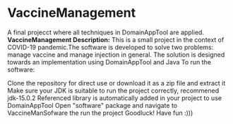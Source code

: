 # VaccineManagement
A final projecct where all techniques in DomainAppTool are applied.<br />
**VaccineManagement Description:** This is a small project in the context of COVID-19 pandemic.The software is developed to solve two problems: manage vaccine and manage injection in general. The solution is designed towards an implementation using DomainAppTool and Java
To run the software:

Clone the repository for direct use or download it as a zip file and extract it
Make sure your JDK is suitable to run the project correctly, recommened jdk-15.0.2
Referenced library is automatically added in your project to use DomainAppTool
Open "software" package and navigate to VaccineManSofware the run the project
Goodluck! Have fun :)))
